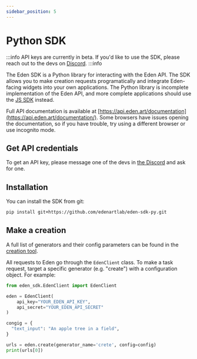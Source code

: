 ```yaml
---
sidebar_position: 5
---
```


# Python SDK

:::info
API keys are currently in beta. If you'd like to use the SDK, please reach out to the devs on [Discord](https://discord.com/invite/4dSYwDT).
:::info

The Eden SDK is a Python library for interacting with the Eden API. The SDK allows you to make creation requests programatically and integrate Eden-facing widgets into your own applications. The Python library is incomplete implementation of the Eden API, and more complete applications should use the [JS SDK](/docs/guides/sdk) instead.

Full API documentation is available at [https://api.eden.art/documentation](https://api.eden.art/documentation/). Some browsers have issues opening the documentation, so if you have trouble, try using a different browser or use incognito mode.

## Get API credentials

To get an API key, please message one of the devs in [the Discord](https://discord.com/invite/4dSYwDT) and ask for one.

## Installation

You can install the SDK from git:

```bash
pip install git+https://github.com/edenartlab/eden-sdk-py.git
```

## Make a creation

A full list of generators and their config parameters can be found in the [creation tool](https://app.eden.art/create).

All requests to Eden go through the `EdenClient` class. To make a task request, target a specific generator (e.g. "create") with a configuration object. For example:

```python
from eden_sdk.EdenClient import EdenClient

eden = EdenClient(
    api_key="YOUR_EDEN_API_KEY",
    api_secret="YOUR_EDEN_API_SECRET"
)

congig = {
  "text_input": "An apple tree in a field",
}

urls = eden.create(generator_name='crete', config=config)
print(urls[0])